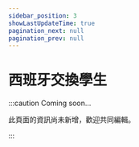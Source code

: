 ```yaml
---
sidebar_position: 3
showLastUpdateTime: true
pagination_next: null
pagination_prev: null
---
```


# 西班牙交換學生

:::caution Coming soon...

此頁面的資訊尚未新增，歡迎共同編輯。

:::